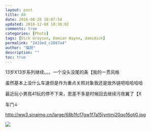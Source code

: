 ```yaml
---
layout: post
title: 84
date: 2016-08-28 18:07:54
updated: 2018-12-08 10:38:02
comments: true
categories: [Photo]
tags: [Dick Grayson, Damian Wayne, damidick]
permalink: "2433ed_c2887a4"
author: "猫厨"
description: ""
toc: true
---
```


<p>13岁X13岁系列继续。。。一个没头没尾的条【我的一贯风格</p> 
<p>虽然基本上没什么车速但是作为重点关照对象我还是放外链吧哈哈哈哈</p> 
<p>最近玩小男孩41玩的停不下来，恩差不多是时候回去继续污夜翼了【X</p> 
<p>车门↓</p> 
<p><a rel="nofollow" href="http://ww3.sinaimg.cn/large/68b1fcf7gw1f7a15jyntmj20qo16otj0.jpg" target="_blank"  >http://ww3.sinaimg.cn/large/68b1fcf7gw1f7a15jyntmj20qo16otj0.jpg</a><br /></p>

![](https://nos.netease.com/imglf1/img/cVZNdzJtQk9JV2MyWEdrNkxIREZmZUQ4TmFNclRYSjBYZERWOEV5YUxzQ2tSV01xWCtQV3lRPT0.png)